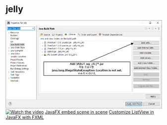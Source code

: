 # jelly
![q1](./q1.png)
[![Watch the video](https://i.imgur.com/vKb2F1B.png)](https://youtu.be/vt5fpE0bzSY)
[JavaFX embed scene in scene](https://stackoverflow.com/questions/22161586/javafx-embed-scene-in-scene)
[Customize ListView in JavaFX with FXML](https://stackoverflow.com/questions/19588029/customize-listview-in-javafx-with-fxml)
